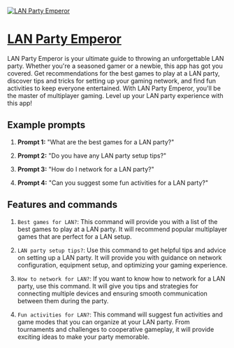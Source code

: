 [![LAN Party Emperor](https://files.oaiusercontent.com/file-F1ZFFaDXfDMKsUuZvFJ7cNzZ?se=2123-10-17T08%3A10%3A16Z&sp=r&sv=2021-08-06&sr=b&rscc=max-age%3D31536000%2C%20immutable&rscd=attachment%3B%20filename%3De27dd750-ccd8-4d25-9f27-270e439a9435.png&sig=j6TsxSaHXwETYS4k2KdPjg2p%2Bkazh/Z4TLV%2B3rt1hwI%3D)](https://chat.openai.com/g/g-3XkoGMqFr-lan-party-emperor)

# [LAN Party Emperor](https://chat.openai.com/g/g-3XkoGMqFr-lan-party-emperor)

LAN Party Emperor is your ultimate guide to throwing an unforgettable LAN party. Whether you're a seasoned gamer or a newbie, this app has got you covered. Get recommendations for the best games to play at a LAN party, discover tips and tricks for setting up your gaming network, and find fun activities to keep everyone entertained. With LAN Party Emperor, you'll be the master of multiplayer gaming. Level up your LAN party experience with this app!

## Example prompts

1. **Prompt 1:** "What are the best games for a LAN party?"

2. **Prompt 2:** "Do you have any LAN party setup tips?"

3. **Prompt 3:** "How do I network for a LAN party?"

4. **Prompt 4:** "Can you suggest some fun activities for a LAN party?"

## Features and commands

1. `Best games for LAN?`: This command will provide you with a list of the best games to play at a LAN party. It will recommend popular multiplayer games that are perfect for a LAN setup.

2. `LAN party setup tips?`: Use this command to get helpful tips and advice on setting up a LAN party. It will provide you with guidance on network configuration, equipment setup, and optimizing your gaming experience.

3. `How to network for LAN?`: If you want to know how to network for a LAN party, use this command. It will give you tips and strategies for connecting multiple devices and ensuring smooth communication between them during the party.

4. `Fun activities for LAN?`: This command will suggest fun activities and game modes that you can organize at your LAN party. From tournaments and challenges to cooperative gameplay, it will provide exciting ideas to make your party memorable.